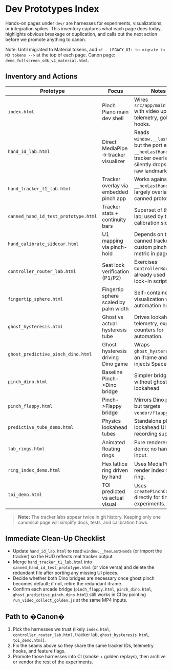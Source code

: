 <!--
STIGMERGY REVIEW HEADER
Status: Pending verification
Review started: 2025-09-16T19:48-06:00
Expires: 2025-09-23T19:48-06:00 (auto-expire after 7 days)

Checklist:
- [ ] Re-evaluate this artifact against current Hexagonal goals
- [ ] Launch the associated prototype and capture findings
- [ ] Ensure onboarding guidance is still accurate
- [ ] Log decisions in TODO_2025-09-16.md
-->

# Dev Prototypes Index

Hands-on pages under `dev/` are harnesses for experiments, visualizations, or integration spikes. This inventory captures what each page does today, highlights obvious breakage or duplication, and calls out the next action before we promote anything to canon.

Note: Until migrated to Material tokens, add `<!-- LEGACY_UI: to migrate to M3 tokens -->` at the top of each page. Canon page: `demo_fullscreen_sdk_v4_material.html`.

## Inventory and Actions

| Prototype | Focus | Notes | Recommended Action |
| --- | --- | --- | --- |
| `index.html` | Pinch Piano main dev shell | Wires `src/app/main.js` with video upload, telemetry, golden hooks. | **Keep** � treat as baseline harness when promoting to canonical app.
| `hand_id_lab.html` | Direct MediaPipe -> tracker visualizer | Reads `window.__lastHands`, but the port exports `__hexLastHands`, so tracker overlay silently drops to raw landmarks. | **Fix** seam to use the correct global (or call `createHandTrackerT1` once and reuse the shared seam).
| `hand_tracker_t1_lab.html` | Tracker overlay via embedded pinch app | Works against `__hexLastHands`; largely overlaps the canned prototype. | **Merge** with `canned_hand_id_test_prototype.html` and keep only one tracker lab.
| `canned_hand_id_test_prototype.html` | Tracker stats + continuity bars | Superset of the T1 lab; used by the calibration sidecar. | **Keep** as canonical tracker harness; fold any unique bits from `hand_tracker_t1_lab` here.
| `hand_calibrate_sidecar.html` | U1 mapping via pinch-hold | Depends on the canned tracker lab, custom pinch metric in page. | **Keep**, but backfill TODOs to surface mapping through the real adapter and persist calibration.
| `controller_router_lab.html` | Seat lock verification (P1/P2) | Exercises `ControllerRouter`; already used by lock-in scripts. | **Keep** and tighten telemetry (surface `handId` once events carry it).
| `fingertip_sphere.html` | Fingertip sphere scaled by palm width | Self-contained visualization with automation hook. | **Keep**.
| `ghost_hysteresis.html` | Ghost vs actual hysteresis tube | Drives lookahead telemetry, exposes counters for automation. | **Keep**, ensure it shares thresholds with the core before canon promotion.
| `ghost_predictive_pinch_dino.html` | Ghost hysteresis driving Dino game | Wraps `ghost_hysteresis` in an iframe and injects Space. | **Review** after ghost flow hardens � may supersede `pinch_dino.html`.
| `pinch_dino.html` | Baseline Pinch->Dino bridge | Simpler bridge without ghost lookahead. | **Decide** whether to keep alongside ghost variant or collapse into one page.
| `pinch_flappy.html` | Pinch->Flappy bridge | Mirrors Dino page but targets `vendor/flappy`. | **Keep** if Flappy remains our two-player demo; otherwise archive with Dino decision.
| `predictive_tube_demo.html` | Physics lookahead tubes | Standalone physics lookahead UI with recording support. | **Keep**, but align config naming with main core before promotion.
| `lab_rings.html` | Animated floating rings | Pure renderer demo; no hand input. | **Optional** � keep for visual polish prototyping or move to `/vendor` if not part of core story.
| `ring_index_demo.html` | Hex lattice ring driven by hand | Uses MediaPipe to render index finger ring. | **Keep**; could evolve into HUD module tests.
| `toi_demo.html` | TOI predicted vs actual visual | Uses `createPinchCore` directly for timing experiments. | **Keep**, but ensure metrics match the golden harness once TOI offsets land.

> **Note:** The tracker labs appear twice in git history. Keeping only one canonical page will simplify docs, tests, and calibration flows.

## Immediate Clean-Up Checklist
- Update `hand_id_lab.html` to read `window.__hexLastHands` (or import the tracker) so the HUD reflects real tracker output.
- Merge `hand_tracker_t1_lab.html` into `canned_hand_id_test_prototype.html` (or vice versa) and delete the redundant file after porting any missing UI pieces.
- Decide whether both Dino bridges are necessary once ghost pinch becomes default; if not, retire the redundant iframe.
- Confirm each arcade bridge (`pinch_flappy.html`, `pinch_dino.html`, `ghost_predictive_pinch_dino.html`) still works in CI by pointing `run_video_collect_golden.js` at the same MP4 inputs.

## Path to �Canon�
1. Pick the harnesses we trust (likely `index.html`, `controller_router_lab.html`, tracker lab, `ghost_hysteresis.html`, `toi_demo.html`).
2. Fix the seams above so they share the same tracker IDs, telemetry hooks, and feature flags.
3. Promote those harnesses into CI (smoke + golden replays), then archive or vendor the rest of the experiments.
